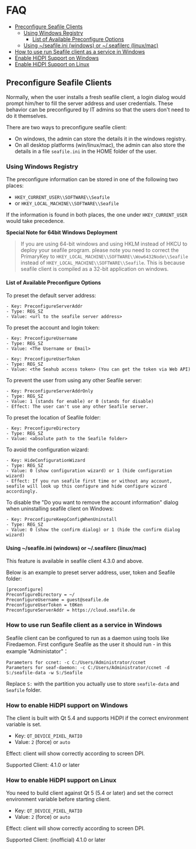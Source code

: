 # FAQ

- [Preconfigure Seafile Clients](#user-content-preconfigure-main)
  - [Using Windows Registry](#user-content-using-windows-registry)
    - [List of Available Preconfigure Options](#user-content-list-of-preconfigure-options)
  - [Using ~/seafile.ini (windows) or ~/.seafilerc (linux/mac)](#user-content-using-seafile-ini)
- [How to use run Seafile client as a service in Windows](#user-content-run-seafile-client-as-windows-service)
- [Enable HiDPI Support on Windows](#user-content-enable-linux-hidpi-support)
- [Enable HiDPI Support on Linux](#user-content-enable-windows-hidpi-support)

## <a id="preconfigure-main"></a>Preconfigure Seafile Clients

Normally, when the user installs a fresh seafile client, a login dialog would prompt him/her to fill the server address and user credentials. These behavior can be preconfigured by IT admins so that the users don't need to do it themselves.

There are two ways to preconfigure seafile client:

- On windows, the admin can store the details it in the windows registry.
- On all desktop platforms (win/linux/mac), the admin can also store the details in a file `seafile.ini` in the HOME folder of the user.

### <a id="using-windows-registry"></a>Using Windows Registry

The preconfigure information can be stored in one of the following two places:

- `HKEY_CURRENT_USER\\SOFTWARE\\Seafile`
- or `HKEY_LOCAL_MACHINE\\SOFTWARE\\Seafile`

If the information is found in both places, the one under `HKEY_CURRENT_USER` would take precedence.

**Special Note for 64bit Windows Deployment**

> If you are using 64-bit windows and using HKLM instead of HKCU to deploy your seafile program. please note you need to correct the PrimaryKey to `HKEY_LOCAL_MACHINE\\SOFTWARE\\Wow6432Node\\Seafile` instead of `HKEY_LOCAL_MACHINE\\SOFTWARE\\Seafile`. This is because seafile client is compiled as a 32-bit application on windows.

#### <a id="list-of-preconfigure-options"></a>List of Available Preconfigure Options

To preset the default server address:

```
- Key: PreconfigureServerAddr
- Type: REG_SZ
- Value: <url to the seafile server address>
```

To preset the account and login token:

```
- Key: PreconfigureUsername
- Type: REG_SZ
- Value: <The Username or Email>
```

```
- Key: PreconfigureUserToken
- Type: REG_SZ
- Value: <the Seahub access token> (You can get the token via Web API)
```

To prevent the user from using any other Seafile server:

```
- Key: PreconfigureServerAddrOnly
- Type: REG_SZ
- Value: 1 (stands for enable) or 0 (stands for disable)
- Effect: The user can't use any other Seafile server.
```

To preset the location of Seafile folder:

```
- Key: PreconfigureDirectory
- Type: REG_SZ
- Value: <absolute path to the Seafile folder>
```

To avoid the configuration wizard:

```
- Key: HideConfigurationWizard
- Type: REG_SZ
- Value: 0 (show configuration wizard) or 1 (hide configuration wizard)
- Effect: If you run seafile first time or without any account, seafile will look up this configure and hide configure wizard accordingly.
```

To disable the "Do you want to remove the account information" dialog when uninstalling seafile client on Windows:

```
- Key: PreconfigureKeepConfigWhenUninstall
- Type: REG_SZ
- Value: 0 (show the confirm dialog) or 1 (hide the confirm dialog wizard)
```

#### <a id="using-seafile-ini"></a>Using ~/seafile.ini (windows) or ~/.seafilerc (linux/mac)

This feature is available in seafile client 4.3.0 and above.

Below is an example to preset server address, user, token and Seafile folder:

```
[preconfigure]
PreconfigureDirectory = ~/
PreconfigureUsername = guest@seafile.de
PreconfigureUserToken = t0Ken
PreconfigureServerAddr = https://cloud.seafile.de
```


### <a id="run-seafile-client-as-windows-service"></a>How to use run Seafile client as a service in Windows

Seafile client can be configured to run as a daemon using tools like Firedaemon. First configure Seafile as the user it should run - in this example "Administator"：


```
Parameters for ccnet: -c C:/Users/Administrator/ccnet
Parameters for seaf-daemon: -c C:/Users/Administrator/ccnet -d S:/seafile-data -w S:/Seafile
```

Replace `S:` with the partition you actually use to store `seafile-data` and `Seafile` folder.

### <a id="enable-windows-hidpi-support"></a>How to enable HiDPI support on Windows

The client is built with Qt 5.4 and supports HiDPI if the correct environment
variable is set.

- Key: `QT_DEVICE_PIXEL_RATIO`
- Value: `2` (force) or `auto`

Effect: client will show correctly according to screen DPI.

Supported Client: 4.1.0 or later

### <a id="enable-linux-hidpi-support"></a>How to enable HiDPI support on Linux

You need to build client against Qt 5 (5.4 or later) and set the correct
environment variable before starting client.

- Key: `QT_DEVICE_PIXEL_RATIO`
- Value: `2` (force) or `auto`

Effect: client will show correctly according to screen DPI.

Supported Client: (inofficial) 4.1.0 or later
